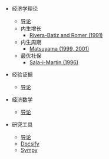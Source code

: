 - 经济学理论
  - [导论](/blog/theory/econtheory.md)
  - 内生增长
    - [Rivera-Batiz and Romer (1991)](/blog/theory/endogenous_growth/Rivera-Batiz&Romer1991.md)
  - 内生周期
    - [Matsuyama (1999, 2001)](/blog/theory/endogenous_cycle/matsuyama1999&2001.md)
  - 最优社保
    - [Sala-i-Martin (1996)](/blog/theory/social_security/sala-i-martin1996.md)
- 经验证据
  - [导论](/blog/empirical/evidence.md)

- 经济数学
  - [导论](/blog/math/math.md)
- 研究工具
  - [导论](/blog/tools/tools.md)
  - [Docsify](/blog/tools/docsify.md)
  - [Sympy](/blog/tools/sympy.md)